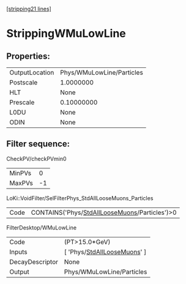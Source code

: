 [[stripping21 lines]](./stripping21-index)

# StrippingWMuLowLine

## Properties:

|                |                           |
|----------------|---------------------------|
| OutputLocation | Phys/WMuLowLine/Particles |
| Postscale      | 1.0000000                 |
| HLT            | None                      |
| Prescale       | 0.10000000                |
| L0DU           | None                      |
| ODIN           | None                      |

## Filter sequence:

CheckPV/checkPVmin0

|        |     |
|--------|-----|
| MinPVs | 0   |
| MaxPVs | -1  |

LoKi::VoidFilter/SelFilterPhys_StdAllLooseMuons_Particles

|      |                                                                                                  |
|------|--------------------------------------------------------------------------------------------------|
| Code | CONTAINS('Phys/[StdAllLooseMuons](./stripping21-commonparticles-stdallloosemuons)/Particles')\>0 |

FilterDesktop/WMuLowLine

|                 |                                                                                 |
|-----------------|---------------------------------------------------------------------------------|
| Code            | (PT\>15.0\*GeV)                                                                 |
| Inputs          | [ 'Phys/[StdAllLooseMuons](./stripping21-commonparticles-stdallloosemuons)' ] |
| DecayDescriptor | None                                                                            |
| Output          | Phys/WMuLowLine/Particles                                                       |
